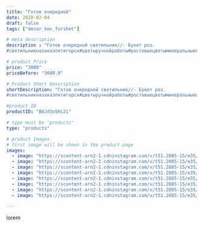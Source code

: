 ```yaml
---
title: "Готов очередной"
date: 2020-02-04
draft: false
tags: ["decor_kmv_furshet"]

# meta description
description : "Готов очередной светильник//- Букет роз.
#светильникназаказпятигорск#цветыручнойработы#ростовыецветыминеральныеводы#торшерыназаказ#цветынаоформление#цветыдлядек"

# product Price
price: "3000"
priceBefore: "3600.0"

# Product Short Description
shortDescription: "Готов очередной светильник//- Букет роз.
#светильникназаказпятигорск#цветыручнойработы#ростовыецветыминеральныеводы#торшерыназаказ#цветынаоформление#цветыдлядекора#интерьернаякомпозиция#оформлениевитрин#"

#product ID
productID: "B8Jd3o5Hi2i"

# type must be "products"
type: "products"

# product Images
# first image will be shown in the product page
images:
  - image: "https://scontent-arn2-1.cdninstagram.com/v/t51.2885-15/e35/p1080x1080/82964021_163655971742721_8167604140584410034_n.jpg?tp=1&_nc_ht=scontent-arn2-1.cdninstagram.com&_nc_cat=109&_nc_ohc=EnJq8gRuWlwAX-StQ0i&oh=f101c6eb117a29732e639680a1ec31bb&oe=6076432E&ig_cache_key=MjIzNjQ1MDA1MzU5ODEwOTk1Nw%3D%3D.2"
  - image: "https://scontent-arn2-2.cdninstagram.com/v/t51.2885-15/e35/p1080x1080/82894125_121456019390508_8677755644313538338_n.jpg?tp=1&_nc_ht=scontent-arn2-2.cdninstagram.com&_nc_cat=100&_nc_ohc=cHVC3RAEGCAAX-m_Bdn&oh=87a89d4c0a4504507770b7c1cb61cd45&oe=60747B91&ig_cache_key=MjIzNjQ1MDA1MzU3Mjk4OTU2Nw%3D%3D.2"
  - image: "https://scontent-arn2-1.cdninstagram.com/v/t51.2885-15/e35/p1080x1080/82523358_280894262876299_6287129887862881925_n.jpg?tp=1&_nc_ht=scontent-arn2-1.cdninstagram.com&_nc_cat=107&_nc_ohc=u1fttynGVpsAX-4C5Oz&oh=3eecdc3b62e0f0b88b94e8f7282675fb&oe=6073B631&ig_cache_key=MjIzNjQ1MDA1MzU4MTMxNzQwOQ%3D%3D.2"
  - image: "https://scontent-arn2-1.cdninstagram.com/v/t51.2885-15/e35/p1080x1080/83631485_2536794056599366_5295056226176327348_n.jpg?tp=1&_nc_ht=scontent-arn2-1.cdninstagram.com&_nc_cat=110&_nc_ohc=LNDpGZeEPsYAX8st5pH&oh=eec6f68888cc46bb803ccc21c25f8ada&oe=6075A2EB&ig_cache_key=MjIzNjQ1MDA1MzU4OTcyMjY5Mw%3D%3D.2"
  - image: "https://scontent-arn2-1.cdninstagram.com/v/t51.2885-15/e35/p1080x1080/83907109_865010433930274_3079139354323257826_n.jpg?tp=1&_nc_ht=scontent-arn2-1.cdninstagram.com&_nc_cat=110&_nc_ohc=ofFwvDSSGg8AX-dEJ3i&oh=8299f1cd610e13513d0454128b7d4741&oe=6073B494&ig_cache_key=MjIzNjQ1MDA1MzUzOTM3OTM4NQ%3D%3D.2"
  - image: "https://scontent-arn2-1.cdninstagram.com/v/t51.2885-15/e35/p1080x1080/83318227_2984060411626549_7299481110890627041_n.jpg?tp=1&_nc_ht=scontent-arn2-1.cdninstagram.com&_nc_cat=101&_nc_ohc=_ixC6DpSByIAX-ILkQ1&oh=3f3ce08b5dea4e1dfff2d7c1dc2e8bb9&oe=60743163&ig_cache_key=MjIzNjQ1MDA1MzU2NDQ4NjU1Mw%3D%3D.2"
  - image: "https://scontent-arn2-1.cdninstagram.com/v/t51.2885-15/e35/p1080x1080/83893812_657642055058714_1590331562560932208_n.jpg?tp=1&_nc_ht=scontent-arn2-1.cdninstagram.com&_nc_cat=102&_nc_ohc=z01L_RAP0lQAX-GmySl&oh=43e2efdd327641bc741a0f9806483e64&oe=607564EF&ig_cache_key=MjIzNjQ1MDA1MzU1NjExNTA3NA%3D%3D.2"
  - image: "https://scontent-arn2-1.cdninstagram.com/v/t51.2885-15/e35/p1080x1080/82809336_196762791716343_6206787127641094695_n.jpg?tp=1&_nc_ht=scontent-arn2-1.cdninstagram.com&_nc_cat=103&_nc_ohc=Sjg6nUz9YXAAX8wzD2c&oh=237195c652fd590dc4bf16282c432295&oe=6072B7A4&ig_cache_key=MjIzNjQ1MDA1MzU5ODAyMDQ1OA%3D%3D.2"

---
```

lorem
